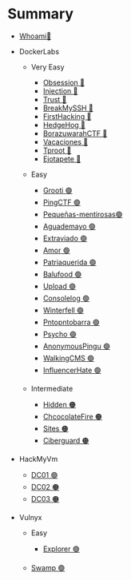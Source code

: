 # Summary

* [Whoami👋​](README.md)

* DockerLabs
  * Very Easy
    * [Obsession ​🔵​](Dockerlabs/Obsession.md)
    * [Injection ​🔵​](Dockerlabs/Injection.md)
    * [Trust ​🔵​](Dockerlabs/Trust.md)
    * [BreakMySSH ​🔵​](Dockerlabs/BreakMySSH.md)
    * [FirstHacking ​🔵​](Dockerlabs/FirstHacking.md)
    * [HedgeHog ​🔵​](Dockerlabs/HedgeHog.md)
    * [BorazuwarahCTF ​🔵​](Dockerlabs/BorazuwarahCTF.md)
    * [Vacaciones ​🔵​](Dockerlabs/Vacaciones.md)
    * [Tproot ​🔵​](Dockerlabs/Tproot.md)
    * [Ejotapete ​🔵​](Dockerlabs/Ejotapete.md)

  * Easy
    * [Grooti ​🟢​](Dockerlabs/grooti.md)
    * [PingCTF ​🟢​](Dockerlabs/PingCTF.md)
    * [Pequeñas-mentirosas ​🟢​](Dockerlabs/Pequeñas-mentirosas.md)
    * [Aguademayo ​🟢​](Dockerlabs/Aguademayo.md)
    * [Extraviado ​🟢​](Dockerlabs/Extraviado.md)
    * [Amor ​🟢​](Dockerlabs/Amor.md)
    * [Patriaquerida ​🟢​](Dockerlabs/Patriaquerida.md)
    * [Balufood ​🟢​](Dockerlabs/Balufood.md)
    * [Upload ​🟢​](Dockerlabs/Upload.md)
    * [Consolelog ​🟢​](Dockerlabs/Consolelog.md)
    * [Winterfell ​🟢​](Dockerlabs/Winterfell.md)
    * [Pntopntobarra ​🟢​](Dockerlabs/Pntopntobarra.md)
    * [Psycho ​🟢​](Dockerlabs/Psycho.md)
    * [AnonymousPingu ​🟢​](Dockerlabs/AnonymousPingu.md)
    * [WalkingCMS ​🟢​](Dockerlabs/WalkingCMS.md)
    * [InfluencerHate ​🟢​](Dockerlabs/Influencerhate.md)
  * Intermediate
    * [Hidden ​🟠​](Dockerlabs/Hidden.md)
    * [ChcocolateFire ​🟠​](Dockerlabs/ChocolateFire.md)
    * [Sites ​🟠​](Dockerlabs/sites.md)
    * [Ciberguard ​🟠​](Dockerlabs/Ciberguard.md)
    

* HackMyVm
  * [DC01 ​🟢​](HackMyVM/DC01.md)
  * [DC02 ​🟠​](HackMyVM/DC02.md)
  * [DC03 ​🟠​](HackMyVM/DC03.md)

* Vulnyx
  * Easy
    * [Explorer ​🟢​](Vulnyx/Explorer.md)

  * [Swamp ​🟢​](Vulnyx/Swamp.md)


